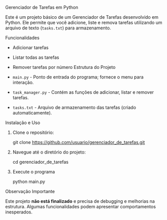 

Gerenciador de Tarefas em Python

Este é um projeto básico de um Gerenciador de Tarefas desenvolvido em Python. Ele permite que você adicione, liste e remova tarefas utilizando um arquivo de texto (`tasks.txt`) para armazenamento. 

Funcionalidades

- Adicionar tarefas
- Listar todas as tarefas
- Remover tarefas por número
Estrutura do Projeto

- `main.py` - Ponto de entrada do programa; fornece o menu para interação.
- `task_manager.py` - Contém as funções de adicionar, listar e remover tarefas.
- `tasks.txt` - Arquivo de armazenamento das tarefas (criado automaticamente).

 Instalação e Uso

1. Clone o repositório:

   git clone https://github.com/usuario/gerenciador_de_tarefas.git

2. Navegue até o diretório do projeto:

   cd gerenciador_de_tarefas
  

3. Execute o programa

   python main.py


Observação Importante

Este projeto **não está finalizado** e precisa de debugging e melhorias na estrutura. Algumas funcionalidades podem apresentar comportamentos inesperados.

